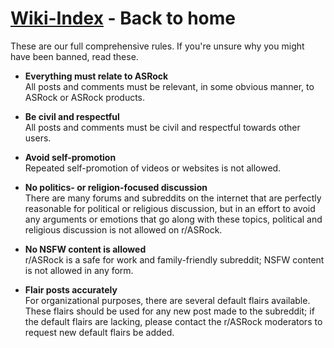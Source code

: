 # [Wiki-Index](/index.md) - Back to home
These are our full comprehensive rules. If you're unsure why you might have been banned, read these. 

* **Everything must relate to ASRock**  
All posts and comments must be relevant, in some obvious manner, to ASRock or ASRock products.

* **Be civil and respectful**  
All posts and comments must be civil and respectful towards other users.

* **Avoid self-promotion**  
Repeated self-promotion of videos or websites is not allowed.

* **No politics- or religion-focused discussion**  
There are many forums and subreddits on the internet that are perfectly reasonable for political or religious discussion, but in an effort to avoid any arguments or emotions that go along with these topics, political and religious discussion is not allowed on r/ASRock.

* **No NSFW content is allowed**  
r/ASRock is a safe for work and family-friendly subreddit; NSFW content is not allowed in any form.

* **Flair posts accurately**  
For organizational purposes, there are several default flairs available. These flairs should be used for any new post made to the subreddit; if the default flairs are lacking, please contact the r/ASRock moderators to request new default flairs be added.